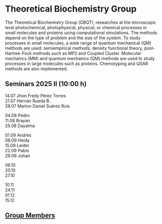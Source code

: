 # Theoretical Biochemistry Group
The Theoretical Biochemistry Group (GBQT), researches at the microscopic level photochemical, photophysical, physical, or chemical processes in small molecules and
proteins using computational simulations. The methods depend on the type of problem and the size of the system. To study processes in small molecules, a wide range
of quantum mechanical (QM) methods are used: semiempirical methods, density functional theory, post-Hartree-Fock methods such as MP2 and Coupled Cluster.
Molecular mechanics (MM) and quantum mechanics (QM) methods are used to study processes in large molecules such as proteins. Chemotyping and QSAR methods are also
implemented.

## Seminars 2025 II (10:00 h)
   14.07  Jhon Fredy Pérez Torres \
   21.07  Hernán Rueda B. \
   28.07  Marlon Daniel Suárez Ruis
  
   04.08  Pedro \
   11.08  Brayan \
   25.08  Dayalma

   01.09  Andrés \
   08.09  Heidy \
   15.09  Leider \
   22.09  Pablo \
   29.09  Johan

   06.10 \
   20.10 \
   27.10 

   10.11 \
   24.11 \
   01.12 \
   15.12

## [Group Members](members.md)
    
